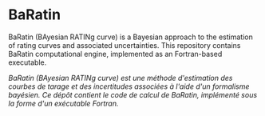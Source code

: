 # BaRatin

BaRatin (BAyesian RATINg curve) is a Bayesian approach to the estimation of rating curves and associated uncertainties. This repository contains BaRatin computational engine, implemented as an Fortran-based executable. 

*BaRatin (BAyesian RATINg curve) est une méthode d'estimation des courbes de tarage et des incertitudes associées à l'aide d'un formalisme bayésien. Ce dépôt contient le code de calcul de BaRatin, implémenté sous la forme d'un exécutable Fortran.*



